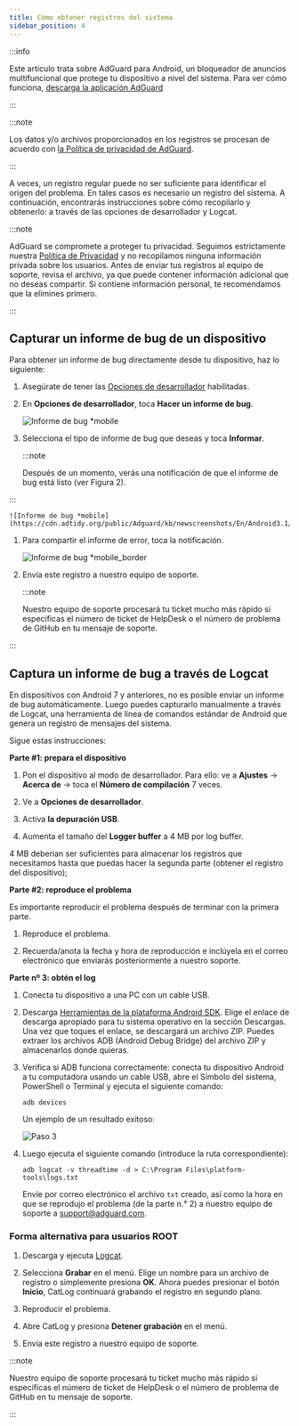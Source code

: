 ```yaml
---
title: Cómo obtener registros del sistema
sidebar_position: 4
---
```


:::info

Este artículo trata sobre AdGuard para Android, un bloqueador de anuncios multifuncional que protege tu dispositivo a nivel del sistema. Para ver cómo funciona, [descarga la aplicación AdGuard](https://agrd.io/download-kb-adblock)

:::

:::note

Los datos y/o archivos proporcionados en los registros se procesan de acuerdo con [la Política de privacidad de AdGuard](https://adguard.com/en/privacy.html).

:::

A veces, un registro regular puede no ser suficiente para identificar el origen del problema. En tales casos es necesario un registro del sistema. A continuación, encontrarás instrucciones sobre cómo recopilarlo y obtenerlo: a través de las opciones de desarrollador y Logcat.

:::note

AdGuard se compromete a proteger tu privacidad. Seguimos estrictamente nuestra [Política de Privacidad](https://adguard.com/privacy/android.html) y no recopilamos ninguna información privada sobre los usuarios. Antes de enviar tus registros al equipo de soporte, revisa el archivo, ya que puede contener información adicional que no deseas compartir. Si contiene información personal, te recomendamos que la elimines primero.

:::

## Capturar un informe de bug de un dispositivo

Para obtener un informe de bug directamente desde tu dispositivo, haz lo siguiente:

1. Asegúrate de tener las [Opciones de desarrollador](https://developer.android.com/studio/run/device.html#developer-device-options) habilitadas.

1. En **Opciones de desarrollador**, toca **Hacer un informe de bug**.

    ![Informe de bug *mobile](https://cdn.adtidy.org/public/Adguard/kb/newscreenshots/En/Android3.1/bugreporten.png)

1. Selecciona el tipo de informe de bug que deseas y toca **Informar**.

    :::note

    Después de un momento, verás una notificación de que el informe de bug está listo (ver Figura 2).


:::

    ![Informe de bug *mobile](https://cdn.adtidy.org/public/Adguard/kb/newscreenshots/En/Android3.1/bugreporteen.png)

1. Para compartir el informe de error, toca la notificación.

    ![Informe de bug *mobile_border](https://cdn.adtidy.org/public/Adguard/kb/newscreenshots/En/Android3.1/bugreport3en.png)

1. Envía este registro a nuestro equipo de soporte.

    :::note

    Nuestro equipo de soporte procesará tu ticket mucho más rápido si especificas el número de ticket de HelpDesk o el número de problema de GitHub en tu mensaje de soporte.


:::

## Captura un informe de bug a través de Logcat

En dispositivos con Android 7 y anteriores, no es posible enviar un informe de bug automáticamente. Luego puedes capturarlo manualmente a través de Logcat, una herramienta de línea de comandos estándar de Android que genera un registro de mensajes del sistema.

Sigue estas instrucciones:

**Parte #1: prepara el dispositivo**

1. Pon el dispositivo al modo de desarrollador. Para ello: ve a **Ajustes** → **Acerca de** → toca el **Número de compilación** 7 veces.

1. Ve a **Opciones de desarrollador**.

1. Activa **la depuración USB**.

1. Aumenta el tamaño del **Logger buffer** a 4 MB por log buffer.

4 MB deberían ser suficientes para almacenar los registros que necesitamos hasta que puedas hacer la segunda parte (obtener el registro del dispositivo);

**Parte #2: reproduce el problema**

Es importante reproducir el problema después de terminar con la primera parte.

1. Reproduce el problema.

1. Recuerda/anota la fecha y hora de reproducción e inclúyela en el correo electrónico que enviarás posteriormente a nuestro soporte.

**Parte nº 3: obtén el log**

1. Conecta tu dispositivo a una PC con un cable USB.

1. Descarga [Herramientas de la plataforma Android SDK](https://developer.android.com/studio/releases/platform-tools#downloads). Elige el enlace de descarga apropiado para tu sistema operativo en la sección Descargas. Una vez que toques el enlace, se descargará un archivo ZIP. Puedes extraer los archivos ADB (Android Debug Bridge) del archivo ZIP y almacenarlos donde quieras.

1. Verifica si ADB funciona correctamente: conecta tu dispositivo Android a tu computadora usando un cable USB, abre el Símbolo del sistema, PowerShell o Terminal y ejecuta el siguiente comando:

    `adb devices`

    Un ejemplo de un resultado exitoso:

    ![Paso 3](https://cdn.adtidy.org/content/kb/ad_blocker/android/logcat/logcat_step-3.png)

1. Luego ejecuta el siguiente comando (introduce la ruta correspondiente):

    `adb logcat -v threadtime -d > C:\Program Files\platform-tools\logs.txt`

    Envíe por correo electrónico el archivo `txt` creado, así como la hora en que se reprodujo el problema (de la parte n.° 2) a nuestro equipo de soporte a support@adguard.com.

### Forma alternativa para usuarios ROOT

1. Descarga y ejecuta [Logcat](https://play.google.com/store/apps/details?id=com.pluscubed.matlog).

1. Selecciona **Grabar** en el menú. Elige un nombre para un archivo de registro o simplemente presiona **OK**. Ahora puedes presionar el botón **Inicio**, CatLog continuará grabando el registro en segundo plano.

1. Reproducir el problema.

1. Abre CatLog y presiona **Detener grabación** en el menú.

1. Envía este registro a nuestro equipo de soporte.

:::note

Nuestro equipo de soporte procesará tu ticket mucho más rápido si especificas el número de ticket de HelpDesk o el número de problema de GitHub en tu mensaje de soporte.

:::
